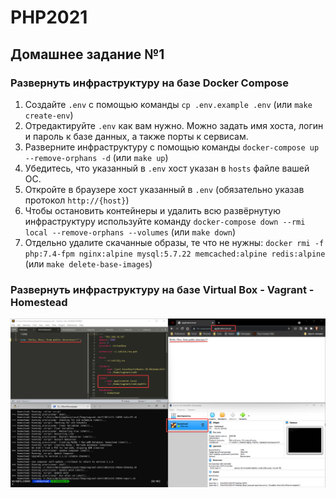 # PHP2021

## Домашнее задание №1

### Развернуть инфраструктуру на базе Docker Compose

1. Создайте `.env` с помощью команды `cp .env.example .env` (или `make create-env`)
2. Отредактируйте `.env` как вам нужно. Можно задать имя хоста, логин и пароль к базе данных, а также порты к сервисам.
3. Разверните инфраструктуру с помощью команды `docker-compose up --remove-orphans -d` (или `make up`)
4. Убедитесь, что указанный в `.env` хост указан в `hosts` файле вашей ОС.
5. Откройте в браузере хост указанный в `.env` (обязательно указав протокол `http://{host}`)
6. Чтобы остановить контейнеры и удалить всю развёрнутую инфраструктуру используйте команду `docker-compose down --rmi local --remove-orphans --volumes` (или `make down`)
7. Отдельно удалите скачанные образы, те что не нужны: `docker rmi -f php:7.4-fpm nginx:alpine mysql:5.7.22 memcached:alpine redis:alpine` (или `make delete-base-images`)

### Развернуть инфраструктуру на базе Virtual Box - Vagrant - Homestead

![Результат работы](https://raw.githubusercontent.com/otusteamedu/PHP2021/ea838383ab907dba0aa4fd263814ba614cea2140/screenshots/homestead.png)